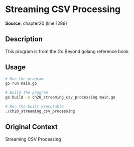 # Streaming CSV Processing

**Source**: chapter20 (line 1289)

## Description

This program is from the Go Beyond golang reference book.

## Usage

```bash
# Run the program
go run main.go

# Build the program
go build -o ch20_streaming_csv_processing main.go

# Run the built executable
./ch20_streaming_csv_processing
```

## Original Context

Streaming CSV Processing

